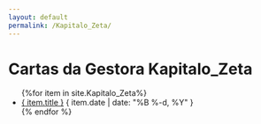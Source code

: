 ```yaml
---
layout: default
permalink: /Kapitalo_Zeta/
---
```


<h1>Cartas da Gestora Kapitalo_Zeta</h1>
<ul>
{%for item in site.Kapitalo_Zeta%}
  <li>
    <a href="{ site.baseurl }{ item.url }">{ item.title }</a>
    <span>{ item.date | date: "%B %-d, %Y" }</span>
  </li>
    {% endfor %}
</ul>